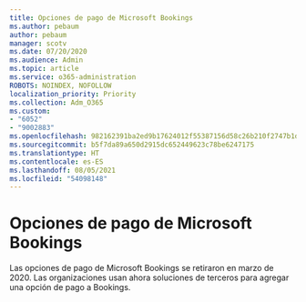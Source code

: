 ```yaml
---
title: Opciones de pago de Microsoft Bookings
ms.author: pebaum
author: pebaum
manager: scotv
ms.date: 07/20/2020
ms.audience: Admin
ms.topic: article
ms.service: o365-administration
ROBOTS: NOINDEX, NOFOLLOW
localization_priority: Priority
ms.collection: Adm_O365
ms.custom:
- "6052"
- "9002883"
ms.openlocfilehash: 982162391ba2ed9b17624012f55387156d58c26b210f2747b1d4c7c1e3be8c43
ms.sourcegitcommit: b5f7da89a650d2915dc652449623c78be6247175
ms.translationtype: HT
ms.contentlocale: es-ES
ms.lasthandoff: 08/05/2021
ms.locfileid: "54098148"
---
```

# <a name="microsoft-bookings-payment-options"></a>Opciones de pago de Microsoft Bookings

Las opciones de pago de Microsoft Bookings se retiraron en marzo de 2020. Las organizaciones usan ahora soluciones de terceros para agregar una opción de pago a Bookings.